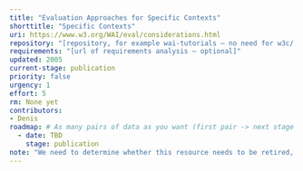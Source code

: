 ```yaml
---
title: "Evaluation Approaches for Specific Contexts"
shorttitle: "Specific Contexts"
uri: https://www.w3.org/WAI/eval/considerations.html
repository: "[repository, for example wai-tutorials – no need for w3c/ or GitHub URL – optional]"
requirements: "[url of requirements analysis – optional]"
updated: 2005
current-stage: publication
priority: false
urgency: 1
effort: 5
rm: None yet
contributors:
- Denis
roadmap: # As many pairs of data as you want (first pair -> next stage in the tool)
  - date: TBD
    stage: publication
note: "We need to determine whether this resource needs to be retired, updated, rewritten or combined with other existing resources "
---
```

